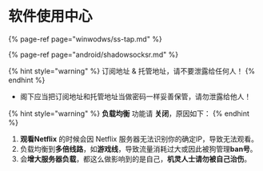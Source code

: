 # 软件使用中心

{% page-ref page="winwodws/ss-tap.md" %}

{% page-ref page="android/shadowsocksr.md" %}

{% hint style="warning" %}
订阅地址 & 托管地址，请不要泄露给任何人！
{% endhint %}

* 阁下应当把订阅地址和托管地址当做密码一样妥善保管，请勿泄露给他人！

{% hint style="warning" %}
**负载均衡** 功能请 **关闭**，原因如下：
{% endhint %}

1. **观看Netflix** 的时候会因 Netflix 服务器无法识别你的确定IP，导致无法观看。
2. 负载均衡到**多倍线路**，如**游戏线**，导致流量消耗过大或因此被狗管理**ban号**。
3. 会**增大服务器负载**，都这么做影响到的是自己，**机灵人士请勿被自己治伤**。



